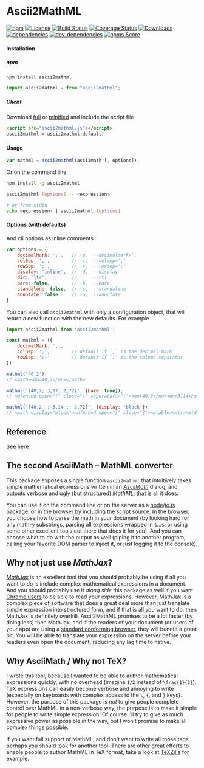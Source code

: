 Ascii2MathML
============

[![npm](https://img.shields.io/npm/v/ascii2mathml.svg)](https://www.npmjs.com/package/ascii2mathml)
[![License](https://img.shields.io/npm/l/ascii2mathml)](LICENSE)
[![Build Status](https://travis-ci.org/runarberg/ascii2mathml.svg?branch=master)](https://travis-ci.org/runarberg/ascii2mathml)
[![Coverage Status](https://coveralls.io/repos/github/runarberg/ascii2mathml/badge.svg)](https://coveralls.io/github/runarberg/ascii2mathml)
[![Downloads](https://img.shields.io/npm/dm/ascii2mathml)](https://npm-stat.com/charts.html?package=ascii2mathml)  
[![dependencies](https://david-dm.org/runarberg/ascii2mathml/status.svg)](https://david-dm.org/runarberg/ascii2mathml)
[![dev-dependencies](https://david-dm.org/runarberg/ascii2mathml/dev-status.svg)](https://david-dm.org/runarberg/ascii2mathml?type=dev)
[![npms Score](https://badges.npms.io/ascii2mathml.svg)](https://api.npms.io/v2/package/ascii2mathml)

#### Installation ####

##### npm #####

```bash
npm install ascii2mathml
```

```js
import ascii2mathml = from "ascii2mathml";
```

##### Client #####

Download
[full](https://raw.githubusercontent.com/runarberg/ascii2mathml/gh-pages/dist/ascii2mathml.js)
or
[minified](https://raw.githubusercontent.com/runarberg/ascii2mathml/gh-pages/dist/ascii2mathml.min.js)
and include the script file

```html
<script src="ascii2mathml.js"></script>
ascii2mathml = ascii2mathml.default;
```

#### Usage ####

```js
var mathml = ascii2mathml(asciimath [, options]);
```

Or on the command line

```bash
npm install -g ascii2mathml

ascii2mathml [options] -- <expression>

# or from stdin
echo <expression> | ascii2mathml [options]
```

#### Options (with defaults) ####

And cli options as inline comments

```js
var options = {
    decimalMark: '.',   // -m,  --decimalmark='.'
    colSep: ',',        // -c,  --colsep=','
    rowSep: ';',        // -r,  --rowsep=';'
    display: 'inline',  // -d,  --display
    dir: 'ltr',         //      --rtl
    bare: false,        // -b,  --bare
    standalone: false,  // -s,  --standalone
    annotate: false     // -a,  --annotate
}
```

You can also call `ascii2mathml` with only a configuration object,
that will return a new function with the new defaults. For example

```js
import ascii2mathml from 'ascii2mathml';

const mathml = ({
    decimalMark: ',',
    colSep: ';',        // default if `,` is the decimal mark
    rowSep: ';;'        // default if `;` is the column separator
});

mathml('40,2');
// <math><mn>40,2</mn></math>

mathml('(40,2; 3,17; 2,72)', {bare: true});
// <mfenced open="(" close=")" separators=";"><mn>40,2</mn><mn>3,14</mn><mn>2,72</mn></mfenced>

mathml('[40,2 ;; 3,14 ;; 2,72]', {display: 'block'});
// <math display="block"><mfenced open="[" close="]"><mtable><mtr><mtd><mn>40,2</mn></mtd></mtr><mtr><mtd><mn>3,14</mn></mtd></mtr><mtr><mtd><mn>2,72</mn></mtd></mtr></mtable></mfenced></math>
```


Reference
---------

[See here](http://runarberg.github.io/ascii2mathml/#reference)


The second AsciiMath – MathML converter
---------------------------------------

This package exposes a single function `ascii2mathml` that intuitively
takes simple mathematical expressions written in an
[*AsciiMath*](http://asciimath.org/) dialog, and outputs verbose and
ugly (but structured) [*MathML*](http://www.w3.org/Math/), that is all
it does.

You can use it on the command line or on the server as a
[node](http://nodejs.org/)/[io.js](https://iojs.org/) package, or in
the browser by including the script source. In the browser, you choose
how to parse the math in your document (by looking hard for any math-y
substrings, parsing all expressions wrapped in `$`…`$`, or using some
other excellent tools out there that does it for you). And you can
choose what to do with the output as well (piping it to another
program, calling your favorite DOM parser to inject it, or just
logging it to the console).


Why not just use *MathJax*?
---------------------------

[*MathJax*](http://www.mathjax.org/) is an excellent tool that you
should probably be using if all you want to do is include complex
mathematical expressions in a document. And you should probably use it
*along side* this package as well if you want
[Chrome users](http://www.chromestatus.com/features/5240822173794304)
to be able to read your expressions. However, MathJax is a complex
piece of software that does a great deal more than just translate
simple expression into structured form, and if that is all you want to
do, then MathJax is definitely overkill. Ascii2MathML promises to be a
lot faster (by doing less) then MathJax, and if the readers of your
document (or users of your app) are using a
[standard conforming browser](http://caniuse.com/#feat=mathml), they
will benefit a great bit. You will be able to translate your
expression on the server before your readers even open the document,
reducing any lag time to native.


Why AsciiMath / Why not TeΧ?
----------------------------

I wrote this tool, because I wanted to be able to author mathematical
expressions quickly, with no overhead (imagine `1/2` instead of
`\frac{1}{2}`). TeΧ expressions can easily become verbose and annoying
to write (especially on keyboards with complex access to the `\`, `{`,
and `}` keys). However, the purpose of this package is *not* to give
people complete control over MathML in a non-verbose way, the purpose
is to make it simple for people to write simple expression. Of course
I’ll try to give as much expressive power as possible in the way, but
I won’t promise to make all complex things possible.

If you want full support of MathML, and don't want to write all those
tags perhaps you should look for another tool. There are other great
efforts to enable people to author MathML in TeX format, take a look
at [TeXZilla](https://github.com/fred-wang/TeXZilla) for example.

